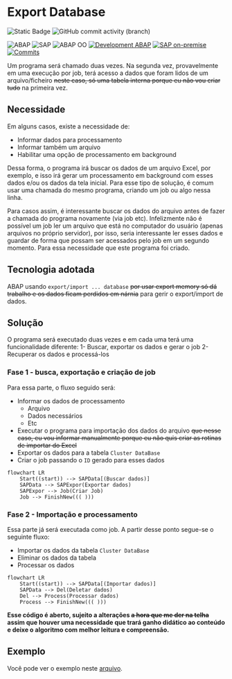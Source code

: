 # Export Database

![Static Badge](https://img.shields.io/badge/development-abap-blue)
![GitHub commit activity (branch)](https://img.shields.io/github/commit-activity/t/edmilson-nascimento/export-database-cluster-background)

![ABAP](https://img.shields.io/badge/ABAP-0051B5?style=flat&logo=sap&logoColor=white)
![SAP](https://img.shields.io/badge/SAP-0FAAFF?style=flat&logo=sap&logoColor=white)
![ABAP OO](https://img.shields.io/badge/ABAP_OO-276DC3?style=flat&logo=sap&logoColor=white)
[![Development ABAP](https://img.shields.io/badge/Development-ABAP-blue?style=flat&logo=sap&logoColor=white)](https://www.sap.com/index.html)
[![SAP on-premise](https://img.shields.io/badge/SAP-on--premise-blue?style=flat)](https://www.sap.com/index.html)
[![Commits](https://img.shields.io/github/commit-activity/t/edmilson-nascimento/file-application-server?style=flat)](https://github.com/edmilson-nascimento/file-application-server)



Um programa será chamado duas vezes. Na segunda vez, provavelmente em uma execução por job, terá acesso a dados que foram lidos de um arquivo/ficheiro ~~neste caso, só uma tabela interna porque eu não vou criar tudo~~ na primeira vez.

## Necessidade ##
Em alguns casos, existe a necessidade de:
- Informar dados para processamento
- Informar também um arquivo
- Habilitar uma opção de processamento em background

Dessa forma, o programa irá buscar os dados de um arquivo Excel, por exemplo, e isso irá gerar um processamento em background com esses dados e/ou os dados da tela inicial. Para esse tipo de solução, é comum usar uma chamada do mesmo programa, criando um job ou algo nessa linha.

Para casos assim, é interessante buscar os dados do arquivo antes de fazer a chamada do programa novamente (via job etc). Infelizmente não é possível um job ler um arquivo que está no computador do usuário (apenas arquivos no próprio servidor), por isso, seria interessante ler esses dados e guardar de forma que possam ser acessados pelo job em um segundo momento. Para essa necessidade que este programa foi criado.


## Tecnologia adotada ##
ABAP usando `export/import ... database` ~~por usar export memory só dá trabalho e os dados ficam perdidos em nárnia~~ para gerir o export/import de dados. 


## Solução ##
O programa será executado duas vezes e em cada uma terá uma funcionalidade diferente:
1- Buscar, exportar os dados e gerar o job
2- Recuperar os dados e processá-los

### Fase 1 - busca, exportação e criação de job ### 
Para essa parte, o fluxo seguido será:
- Informar os dados de processamento
    - Arquivo
    - Dados necessários
    - Etc
- Executar o programa para importação dos dados do arquivo ~~que nesse caso, eu vou informar manualmente porque eu não quis criar as rotinas de importar do Excel~~
- Exportar os dados para a tabela `Cluster DataBase`
- Criar o job passando o `ID` gerado para esses dados
```mermaid
flowchart LR
    Start((start)) --> SAPData[(Buscar dados)]
    SAPData --> SAPExpor(Exportar dados)
    SAPExpor --> Job(Criar Job)
    Job --> FinishNew((( )))
```

### Fase 2 - Importação e processamento ###
Essa parte já será executada como job. A partir desse ponto segue-se o seguinte fluxo:
- Importar os dados da tabela `Cluster DataBase`
- Eliminar os dados da tabela
- Processar os dados 

```mermaid
flowchart LR
    Start((start)) --> SAPData[(Importar dados)]
    SAPData --> Del(Deletar dados)
    Del --> Process(Processar dados)
    Process --> FinishNew((( )))
```

**Esse código é aberto, sujeito a alterações ~~a hora que me der na telha~~ assim que houver uma necessidade que trará ganho didático ao conteúdo e deixe o algoritmo com melhor leitura e compreensão.**

## Exemplo

Você pode ver o exemplo neste [arquivo](/class/cluster.abap).